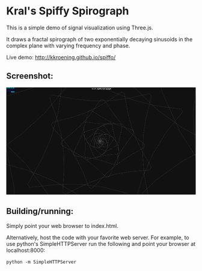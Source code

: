 Kral's Spiffy Spirograph
========================

This is a simple demo of signal visualization using Three.js.

It draws a fractal spirograph of two exponentially decaying sinusoids in the complex plane with varying frequency and phase.

Live demo: http://kkroening.github.io/spiffo/

## Screenshot:
![Screenshot](https://raw.githubusercontent.com/kkroening/spiffo/master/screenshot.png)

## Building/running:
Simply point your web browser to index.html.

Alternatively, host the code with your favorite web server. For example, to use python's SimpleHTTPServer run the following and point your browser at localhost:8000:

```
python -m SimpleHTTPServer
```
